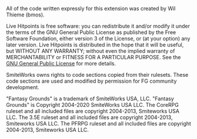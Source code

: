All of the code written expressly for this extension was created by Wil Thieme (bmos).

Live Hitpoints is free software: you can redistribute it and/or modify it under the terms of the GNU General Public License as published by the Free Software Foundation, either version 3 of the License, or (at your option) any later version. Live Hitpoints is distributed in the hope that it will be useful, but WITHOUT ANY WARRANTY; without even the implied warranty of MERCHANTABILITY or FITNESS FOR A PARTICULAR PURPOSE.  See the [GNU General Public License](https://www.gnu.org/licenses/) for more details.

SmiteWorks owns rights to code sections copied from their rulesets. These code sections are used and modified by permission for FG community development.

"Fantasy Grounds" is a trademark of SmiteWorks USA, LLC.
"Fantasy Grounds" is Copyright 2004-2020 SmiteWorks USA LLC.
The CoreRPG ruleset and all included files are copyright 2004-2013, Smiteworks USA LLC.
The 3.5E ruleset and all included files are copyright 2004-2013, Smiteworks USA LLC.
The PFRPG ruleset and all included files are copyright 2004-2013, Smiteworks USA LLC.
